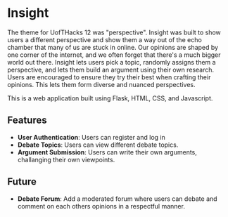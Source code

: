 # Insight

The theme for UofTHacks 12 was "perspective". Insight was built to show users a different perspective and show them a way out of the echo chamber that many of us are stuck in online. Our opinions are shaped by one corner of the internet, and we often forget that there's a much bigger world out there. Insight lets users pick a topic, randomly assigns them a perspective, and lets them build an argument using their own research. Users are encouraged to ensure they try their best when crafting their opinions. This lets them form diverse and nuanced perspectives.

This is a web application built using Flask, HTML, CSS, and Javascript. 

## Features

- **User Authentication**: Users can register and log in
- **Debate Topics**: Users can view different debate topics.
- **Argument Submission**: Users can write their own arguments, challanging their own viewpoints.

## Future
- **Debate Forum**: Add a moderated forum where users can debate and comment on each others opinions in a respectful manner.
